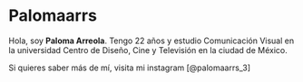 # Palomaarrs

Hola, soy **Paloma Arreola**. Tengo 22 años y estudio Comunicación Visual en la universidad Centro de Diseño, Cine y Televisión en la ciudad de México. 

Si quieres saber más de mí, visita mi instagram [@palomaarrs_3]
